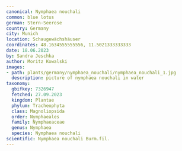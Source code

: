```yaml
---
canonical: Nymphaea nouchali
common: blue lotus
german: Stern-Seerose
country: Germany
city: Munich
location: Schaugewächshäuser
coordinates: 48.1634555555556, 11.5021333333333
date: 18.06.2023
by: Sandra Jeschka
author: Moritz Kowalski
images:
- path: plants/germany/nymphaea_nouchali/nymphaea_nouchali_1.jpg
  description: picture of nymphaea nouchali in water
taxonomy:
  gbifkey: 7326947
  fetched: 27.09.2023
  kingdom: Plantae
  phylum: Tracheophyta
  class: Magnoliopsida
  order: Nymphaeales
  family: Nymphaeaceae
  genus: Nymphaea
  species: Nymphaea nouchali
scientific: Nymphaea nouchali Burm.fil.
---
```

